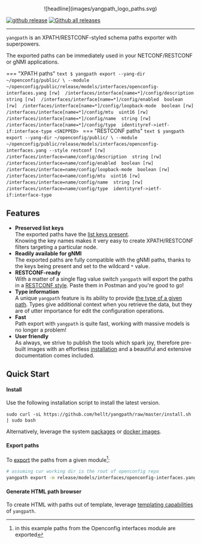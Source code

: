 <nbsp/>
<p style="text-align:center;">![headline](images/yangpath_logo_paths.svg)</p>

[![github release](https://img.shields.io/github/release/hellt/yangpath.svg?style=flat-square&color=00c9ff&labelColor=bec8d2)](https://github.com/hellt/yangpath/releases/)
[![Github all releases](https://img.shields.io/github/downloads/hellt/yangpath/total.svg?style=flat-square&color=00c9ff&labelColor=bec8d2)](https://github.com/hellt/yangpath/releases/)

---

`yangpath` is an XPATH/RESTCONF-styled schema paths exporter with superpowers.

The exported paths can be immediately used in your NETCONF/RESTCONF or gNMI applications.

=== "XPATH paths"
    ```text
    $ yangpath export --yang-dir ~/openconfig/public/ \
                      --module ~/openconfig/public/release/models/interfaces/openconfig-interfaces.yang
    [rw]  /interfaces/interface[name=*]/config/description  string
    [rw]  /interfaces/interface[name=*]/config/enabled  boolean
    [rw]  /interfaces/interface[name=*]/config/loopback-mode  boolean
    [rw]  /interfaces/interface[name=*]/config/mtu  uint16
    [rw]  /interfaces/interface[name=*]/config/name  string
    [rw]  /interfaces/interface[name=*]/config/type  identityref->ietf-if:interface-type
    <SNIPPED>
    ```
=== "RESTCONF paths"
    ```text
    $ yangpath export --yang-dir ~/openconfig/public/ \
                      --module ~/openconfig/public/release/models/interfaces/openconfig-interfaces.yang
                      --style restconf
    [rw]  /interfaces/interface=name/config/description  string
    [rw]  /interfaces/interface=name/config/enabled  boolean
    [rw]  /interfaces/interface=name/config/loopback-mode  boolean
    [rw]  /interfaces/interface=name/config/mtu  uint16
    [rw]  /interfaces/interface=name/config/name  string
    [rw]  /interfaces/interface=name/config/type  identityref->ietf-if:interface-type
    ```

## Features
* **Preserved list keys**  
    The exported paths have the [list keys present](about-paths.md#keys-in-paths).  
    Knowing the key names makes it very easy to create XPATH/RESTCONF filters targeting a particular node.  
* **Readily available for gNMI**  
    The exported paths are fully compatible with the gNMI paths, thanks to the keys being present and set to the wildcard `*` value.
* **RESTCONF-ready**  
    With a matter of a single flag value switch `yangpath` will export the paths in a [RESTCONF style](about-paths.md#path-styles). Paste them in Postman and you're good to go!
* **Type information**  
    A unique `yangpath` feature is its ability to provide [the type of a given path](about-paths.md#types). Types give additional context when you retrieve the data, but they are of utter importance for edit the configuration operations.
* **Fast**  
    Path export with `yangpath` is quite fast, working with massive models is no longer a problem!
* **User friendly**  
    As always, we strive to publish the tools which spark joy, therefore pre-built images with an effortless [installation](#install) and a beautiful and extensive documentation comes included.

## Quick Start

#### Install
Use the following installation script to install the latest version.
```
sudo curl -sL https://github.com/hellt/yangpath/raw/master/install.sh | sudo bash
```
Alternatively, leverage the system [packages](install.md#package-managers) or [docker images](install.md#docker).

#### Export paths
To [export](export.md) the paths from a given module[^1]:
```bash
# assuming cur working dir is the root of openconfig repo
yangpath export -m release/models/interfaces/openconfig-interfaces.yang
```

#### Generate HTML path browser
To create HTML with paths out of template, leverage [templating capabilities](html-template.md) of `yangpath`.

[^1]: in this example paths from the Openconfig interfaces module are exported